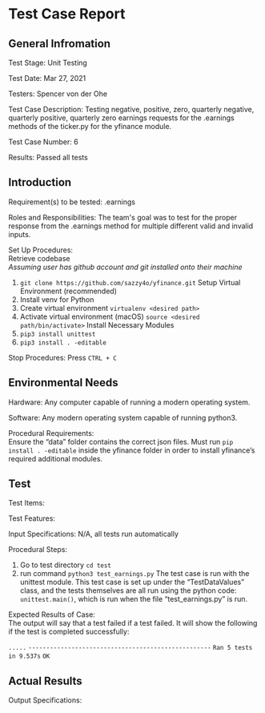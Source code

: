 # Test Case Report

## General Infromation
Test Stage: Unit Testing

Test Date: Mar 27, 2021

Testers: Spencer von der Ohe

Test Case Description: Testing negative, positive, zero, quarterly negative, quarterly positive, quarterly zero earnings requests for the .earnings methods of the ticker.py for the yfinance module.

Test Case Number: 6

Results: Passed all tests

## Introduction

Requirement(s) to be tested: .earnings 

Roles and Responsibilities: The team's goal was to test for the proper response from the .earnings method for multiple different valid and invalid inputs.

Set Up Procedures:<br>
Retrieve codebase<br>
*Assuming user has github account and git installed onto their machine*<br>
1. `git clone https://github.com/sazzy4o/yfinance.git`
Setup Virtual Environment (recommended)<br>
3. Install venv for Python
4. Create virtual environment
`virtualenv <desired path>`
4. Activate virtual environment (macOS)
`source <desired path/bin/activate>`
Install Necessary Modules<br>
5. `pip3 install unittest`
6. `pip3 install . -editable`

Stop Procedures: Press `CTRL + C`

## Environmental Needs
Hardware: Any computer capable of running a modern operating system.

Software: Any modern operating system capable of running python3.

Procedural Requirements:<br>
Ensure the “data” folder contains the correct json files. Must run `pip install . -editable` inside the yfinance folder in order to install yfinance’s required additional modules.

## Test
Test Items: 

Test Features:

Input Specifications: N/A, all tests run automatically

Procedural Steps:<br>
1. Go to test directory `cd test`
2. run command `python3 test_earnings.py`
The test case is run with the unittest module. This test case is set up under the “TestDataValues” class, and the tests themselves are all run using the python code: `unittest.main()`, which is run when the file “test_earnings.py” is run.

Expected Results of Case:<br>
The output will say that a test failed if a test failed. It will show the following if the test is completed successfully:

`.....`
`---------------------------------------------------`
`Ran 5 tests in 9.537s`
`OK`

## Actual Results
Output Specifications:

